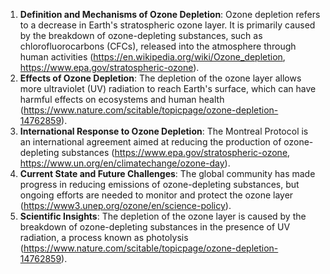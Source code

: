 1. **Definition and Mechanisms of Ozone Depletion**: Ozone depletion refers to a decrease in Earth's stratospheric ozone layer. It is primarily caused by the breakdown of ozone-depleting substances, such as chlorofluorocarbons (CFCs), released into the atmosphere through human activities (<https://en.wikipedia.org/wiki/Ozone_depletion>, <https://www.epa.gov/stratospheric-ozone>).
  2. **Effects of Ozone Depletion**: The depletion of the ozone layer allows more ultraviolet (UV) radiation to reach Earth's surface, which can have harmful effects on ecosystems and human health (<https://www.nature.com/scitable/topicpage/ozone-depletion-14762859>).
  3. **International Response to Ozone Depletion**: The Montreal Protocol is an international agreement aimed at reducing the production of ozone-depleting substances (<https://www.epa.gov/stratospheric-ozone>, <https://www.un.org/en/climatechange/ozone-day>).
  4. **Current State and Future Challenges**: The global community has made progress in reducing emissions of ozone-depleting substances, but ongoing efforts are needed to monitor and protect the ozone layer (<https://www3.unep.org/ozone/en/science-policy>).
  5. **Scientific Insights**: The depletion of the ozone layer is caused by the breakdown of ozone-depleting substances in the presence of UV radiation, a process known as photolysis (<https://www.nature.com/scitable/topicpage/ozone-depletion-14762859>).